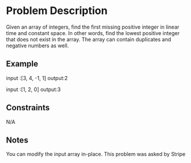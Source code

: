 #  Problem Description

Given an array of integers, find the first missing positive integer in linear time and constant space. In other words, find the lowest positive integer that does not exist in the array. The array can contain duplicates and negative numbers as well.

## Example
input :[3, 4, -1, 1]
output:2

input :[1, 2, 0]
output:3


## Constraints
N/A

## Notes
You can modify the input array in-place.
This problem was asked by Stripe
